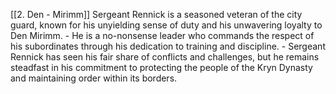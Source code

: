 [[2. Den - Mirimm]]
Sergeant Rennick is a seasoned veteran of the city guard, known for his unyielding sense of duty and his unwavering loyalty to Den Mirimm.
    - He is a no-nonsense leader who commands the respect of his subordinates through his dedication to training and discipline.
    - Sergeant Rennick has seen his fair share of conflicts and challenges, but he remains steadfast in his commitment to protecting the people of the Kryn Dynasty and maintaining order within its borders.